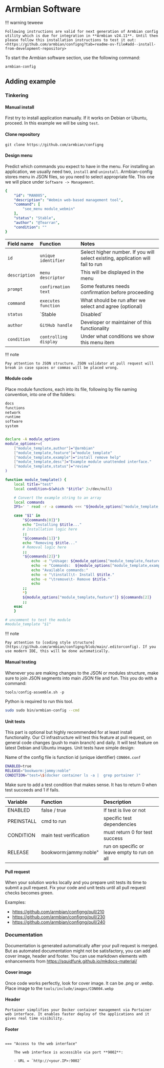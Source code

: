 # Armbian Software

!!! warning teweew

    Following instructions are valid for next generation of Armbian config utility which is due for integration in **Armbian v24.11**. Until then please follow this installation instructions to test it out:
    <https://github.com/armbian/configng?tab=readme-ov-file#add--install-from-development-repository>

To start the Armbian software section, use the following command:
~~~
armbian-config
~~~

## Adding example

### Tinkering

#### Manual install

First try to install application manually. If it works on Debian or Ubuntu, proceed. In this example we will be using `test`.

#### Clone repository

~~~
git clone https://github.com/armbian/configng
~~~

#### Design menu

Predict which commands you expect to have in the menu. For installing an application, we usually need two, `install` and `uninstall`. Armbian-config stores menu in JSON files, so you need to select appropriate file.
This one we will place under `Software -> Management`.

``` yaml title="File location: tools/json/config.software.json"
{
    "id": "MAN005",
    "description": "Webmin web-based management tool",
    "command": [
        "see_menu module_webmin"
    ],
    "status": "Stable",
    "author": "@Tearran",
    "condition": ""
}
```

| Field name | Function | Notes |
| :---------------------- | :-------------- | :----------- |
| `id` |  `unique identifier` | Select higher number. If you will select existing, application will fail to run |
| `description` |  `menu descriptor` | This will be displayed in the menu |
| `prompt` |  `confirmation text` | Some features needs confirmation before proceeding |
| `command` |  `executes function` | What should be run after we select and agree (optional) |
| `status` |  `Stable|Disabled` | Control if function is shown to users in the menu |
| `author` |  `GitHub handle` | Developer or maintainer of this functionality |
| `condition` |  `controlling display` | Under what conditions we show this menu item |


!!! note

    Pay attention to JSON structure. JSON validator at pull request will break in case spaces or commas will be placed wrong.

#### Module code

Place module functions, each into its file, following by file naming convention, into one of the folders:

``` bash title="Folder location: tools/modules"
docs
functions
network
runtime
software
system
```

``` bash title="File location: tools/template/module_software_template.sh"

declare -A module_options
module_options+=(
	["module_template,author"]="@armbian"
	["module_template,feature"]="module_template"
	["module_template,example"]="install remove help"
	["module_template,desc"]="Example module unattended interface."
	["module_template,status"]="review"
)

function module_template() {
	local title="test"
	local condition=$(which "$title" 2>/dev/null)

	# Convert the example string to an array
	local commands
	IFS=' ' read -r -a commands <<< "${module_options["module_template,example"]}"

	case "$1" in
		"${commands[0]}")
		echo "Installing $title..."
		# Installation logic here
		;;
		"${commands[1]}")
		echo "Removing $title..."
		# Removal logic here
		;;
		"${commands[2]}")
			echo -e "\nUsage: ${module_options["module_template,feature"]} <command>"
			echo -e "Commands:  ${module_options["module_template,example"]}"
			echo "Available commands:"
			echo -e "\tinstall\t- Install $title."
			echo -e "\tremove\t- Remove $title."
			echo
		;;
		*)
		${module_options["module_template,feature"]} ${commands[2]}
		;;
	esac
	}

# uncomment to test the module
#module_template "$1"

```

!!! note

    Pay attention to [coding style structure](https://github.com/armbian/configng/blob/main/.editorconfig). If you use modern IDE, this will be done automatically. 

#### Manual testing

Whenever you are making changes to the JSON or modules structure, make sure to join JSON segments into main JSON file and fun. This you do with a command:
``` python
tools/config-assemble.sh -p
```
Python is required to run this tool.

``` bash
sudo sudo bin/armbian-config --cmd
```

#### Unit tests

This part is optional but highly recommended for at least install functionality. Our CI infrastructure will test this feature at pull request, on general code changes (push to main branch) and daily. It will test feature on latest Debian and Ubuntu images.
Unit tests have simple design:

Name of the config file is function id (unique identifier) `CON004.conf`

``` bash title="File location: tests/CON004.conf"
ENABLED=true
RELEASE="bookworm:jammy:noble"
CONDITION="test=\$(docker container ls -a |  grep portainer )"
```
Make sure to add a test condition that makes sense. It has to return 0 when test succeeds and 1 if fails.

| Variable | Function | Description |
| :---------------------- | :-------------- | :-------------- |
| ENABLED | false / true | If test is live or not |
| PREINSTALL | cmd to run | specific test dependencies |
| CONDITION | main test verification | must return 0 for test success |
| RELEASE  | bookworm:jammy:noble" | run on specific or leave empty to run on all |

#### Pull request

When your solution works locally and you prepare unit tests its time to submit a pull request. Fix your code and unit tests until all pull request checks becomes green.

Examples:

- <https://github.com/armbian/configng/pull/210>
- <https://github.com/armbian/configng/pull/230>
- <https://github.com/armbian/configng/pull/240>

### Documentation

Documentation is generated automatically after your pull request is merged. But as automated documentation might not be satisfactory, you can add cover image, header and footer. You can use markdown elements with enhancements from https://squidfunk.github.io/mkdocs-material/

#### Cover image

Once code works perfectly, look for cover image. It can be .png or .webp. Place image to the `tools/include/images/CON004.webp`

#### Header

``` text title="Header: tools/include/markdown/CON004-header.md"
Portainer simplifies your Docker container management via Portainer web interface. It enables faster deploy of the applications and it gives real time visibility.
```

#### Footer

``` text title="Footer: tools/include/markdown/CON004-footer.md"

=== "Access to the web interface"

    The web interface is accessible via port **9002**:

    - URL = `http://<your.IP>:9002`
```

